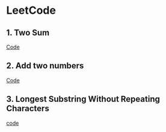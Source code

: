 # LeetCode


## 1. Two Sum
[Code](https://github.com/RIXIAO-ZHANG/LeetCode/blob/master/TwoSum.h)

## 2. Add two numbers 
[Code](https://github.com/RIXIAO-ZHANG/LeetCode/blob/master/Add_Two_Numbers.h)

## 3. Longest Substring Without Repeating Characters   
[code](https://github.com/RIXIAO-ZHANG/LeetCode/blob/master/Longest_Substring_Without_Repeating_Characters.h)

